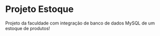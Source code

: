 # Projeto Estoque

Projeto da faculdade com integração de banco de dados MySQL de um estoque de produtos!
